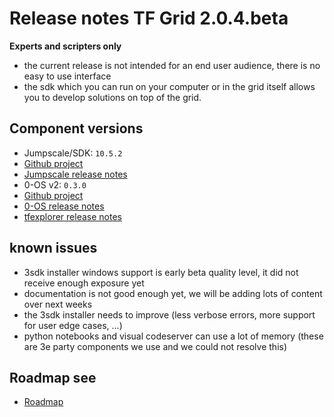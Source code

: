 # Release notes TF Grid 2.0.4.beta

**Experts and scripters only**

- the current release is not intended for an end user audience, there is no easy to use interface
- the sdk which you can run on your computer or in the grid itself allows you to develop solutions on top of the grid.

## Component versions

- Jumpscale/SDK: `10.5.2`
 - [Github project](https://github.com/orgs/Threefoldtech/projects/69)
 - [Jumpscale release notes](https://github.com/Threefoldtech/jumpscaleX_core/releases/tag/v10.5.2)
- 0-OS v2: `0.3.0`
 - [Github project](https://github.com/orgs/Threefoldtech/projects/21)
 - [0-OS release notes](https://github.com/Threefoldtech/zos/releases/tag/v0.3.0)
 - [tfexplorer release notes](https://github.com/Threefoldtech/tfexplorer/releases/tag/v0.2.6)

## known issues

- 3sdk installer windows support is early beta quality level, it did not receive enough exposure yet
- documentation is not good enough yet, we will be adding lots of content over next weeks
- the 3sdk installer needs to improve (less verbose errors, more support for user edge cases, ...)
- python notebooks and visual codeserver can use a lot of memory (these are 3e party components we use and we could not resolve this)

## Roadmap see

- [Roadmap](wiki:roadmap.md)
